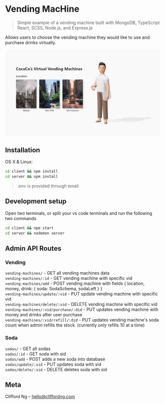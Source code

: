 # Vending MacHine
> Simple example of a vending machine built with MongoDB, TypeScript React, SCSS, Node.js, and Express.js

Allows users to choose the vending machine they would like to use and purchase drinks virtually.

![](header.png)

## Installation

OS X & Linux:

```sh
cd client && npm install
cd server && npm install
```
> .env is provided through email

## Development setup

Open two terminals, or split your vs code terminals and run the following two commands

```sh
cd client && npm start
cd server && nodemon server
```

## Admin API Routes

### Vending
`vending-machines/` - GET all vending machines data  
`vending-machines/:id` - GET vending machine with specific vid  
`vending-machines/add` - POST vending machine with fields { location, money, drink: { soda: SodaSchema, sodaLeft } }  
`vending-machines/update/:vid` - PUT update vending machine with specific vid  
`vending-machines/delete/:vid` - DELETE vending machine with specific vid  
`vending-machines/:vid/purchase/:did` - PUT updates vending machine with money and drinks after user purchase  
`vending-machines/:vid/refill/:did` - PUT updates vending machine's soda count when admin refills the stock. (currently only refills 10 at a time)  

### Soda
`sodas/` - GET all sodas  
`sodas/:id` - GET soda with sid  
`sodas/add` - POST adds a new soda into database  
`sodas/update/:sid` - PUT updates soda with sid  
`sodas/delete/:sid` - DELETE deletes soda with sid  


## Meta

Clifford Ng – hello@cliffordng.com
